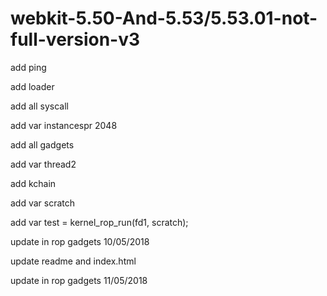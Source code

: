 # webkit-5.50-And-5.53/5.53.01-not-full-version-v3

add ping

add loader

add all syscall

add var instancespr 2048

add all gadgets

add var thread2

add kchain

add var scratch 
    
add var test = kernel_rop_run(fd1, scratch);

update in rop gadgets 10/05/2018

update readme and index.html 

update in rop gadgets 11/05/2018
